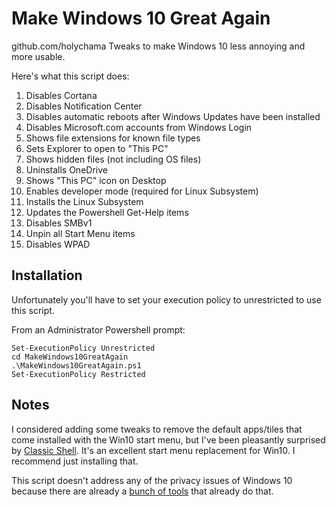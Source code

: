 # Make Windows 10 Great Again
github.com/holychama
Tweaks to make Windows 10 less annoying and more usable.

Here's what this script does:

1. Disables Cortana
2. Disables Notification Center
3. Disables automatic reboots after Windows Updates have been installed
4. Disables Microsoft.com accounts from Windows Login
5. Shows file extensions for known file types
6. Sets Explorer to open to "This PC"
7. Shows hidden files (not including OS files)
8. Uninstalls OneDrive
9. Shows "This PC" icon on Desktop
10. Enables developer mode (required for Linux Subsystem)
11. Installs the Linux Subsystem
12. Updates the Powershell Get-Help items
13. Disables SMBv1
14. Unpin all Start Menu items
15. Disables WPAD 

## Installation
Unfortunately you'll have to set your execution policy to unrestricted to use this script.

From an Administrator Powershell prompt:
```
Set-ExecutionPolicy Unrestricted
cd MakeWindows10GreatAgain
.\MakeWindows10GreatAgain.ps1
Set-ExecutionPolicy Restricted
```

## Notes
I considered adding some tweaks to remove the default apps/tiles that come installed with the Win10 start menu, but I've been pleasantly surprised by [Classic Shell](http://classicshell.net/). It's an excellent start menu replacement for Win10. I recommend just installing that.

This script doesn't address any of the privacy issues of Windows 10 because there are already a [bunch of tools](http://www.ghacks.net/2015/08/14/comparison-of-windows-10-privacy-tools/) that already do that.
